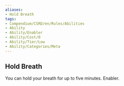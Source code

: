 ```yaml
---
aliases:
- Hold Breath
tags:
- Compendium/CSRD/en/Rules/Abilities
- Ability
- Ability/Enabler
- Ability/Cost/0
- Ability/Tier/Low
- Ability/Categories/Meta
---
```


  
## Hold Breath  
You can hold your breath for up to five minutes. Enabler.